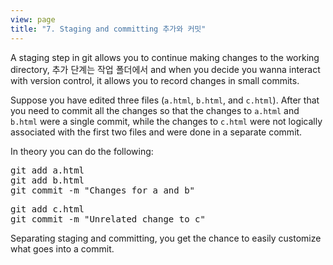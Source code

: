 ```yaml
---
view: page
title: "7. Staging and committing 추가와 커밋"
---
```


<p>A staging step in git allows you to continue making changes to the working directory, 추가 단계는 작업 폴더에서 and when you decide you wanna interact with version control, it allows you to record changes in small commits.</p>

<p>Suppose you have edited three files (<code>a.html</code>, <code>b.html</code>, and <code>c.html</code>).  After that you need to commit all the changes so that the changes to <code>a.html</code> and <code>b.html</code> were a single commit, while the changes to <code>c.html</code> were not logically associated with the first two files and were done in a separate commit.</p>

<p>In theory you can do the following:</p>

<pre class="instructions">git add a.html
git add b.html
git commit -m "Changes for a and b"</pre>

<pre class="instructions">git add c.html
git commit -m "Unrelated change to c"</pre>

<p>Separating staging and committing, you get the chance to easily customize what goes into a commit.</p>
